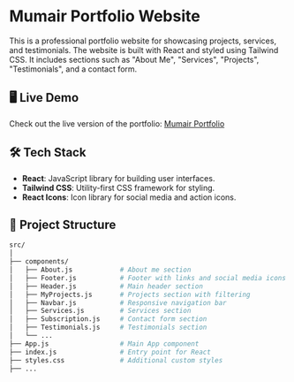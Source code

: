 # Mumair Portfolio Website

This is a professional portfolio website for showcasing projects, services, and testimonials. The website is built with React and styled using Tailwind CSS. It includes sections such as "About Me", "Services", "Projects", "Testimonials", and a contact form.

## 🖥️ Live Demo

Check out the live version of the portfolio: [Mumair Portfolio](https://aurnab-das-potetialinc-assesment.netlify.app/)

## 🛠️ Tech Stack

- **React**: JavaScript library for building user interfaces.
- **Tailwind CSS**: Utility-first CSS framework for styling.
- **React Icons**: Icon library for social media and action icons.

## 📂 Project Structure

```bash
src/
│
├── components/
│   ├── About.js            # About me section
│   ├── Footer.js           # Footer with links and social media icons
│   ├── Header.js           # Main header section
│   ├── MyProjects.js       # Projects section with filtering
│   ├── Navbar.js           # Responsive navigation bar
│   ├── Services.js         # Services section
│   ├── Subscription.js     # Contact form section
│   ├── Testimonials.js     # Testimonials section
│   └── ...
├── App.js                  # Main App component
├── index.js                # Entry point for React
├── styles.css              # Additional custom styles
├── ...
